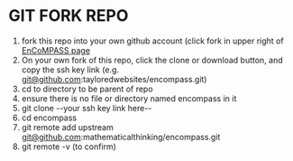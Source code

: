 # GIT FORK REPO

1. fork this repo into your own github account (click fork in upper right of [EnCoMPASS page](https://github.com/mathematicalthinking/encompass)
1. On your own fork of this repo, click the clone or download button, and copy the ssh key link (e.g. git@github.com:tayloredwebsites/encompass.git)
1. cd to directory to be parent of repo
1. ensure there is no file or directory named encompass in it
1. git clone --your ssh key link here--
1. cd encompass
1. git remote add upstream git@github.com:mathematicalthinking/encompass.git
1. git remote -v (to confirm)

